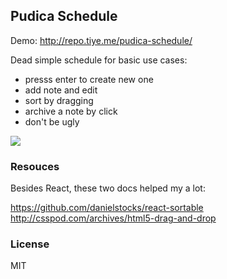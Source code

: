 
Pudica Schedule
------

Demo: http://repo.tiye.me/pudica-schedule/

Dead simple schedule for basic use cases:

* presss enter to create new one
* add note and edit
* sort by dragging
* archive a note by click
* don't be ugly

![](http://ww2.sinaimg.cn/bmiddle/62752320tw1egzxlacspwj21540nswjy.jpg)

### Resouces

Besides React, these two docs helped my a lot:

https://github.com/danielstocks/react-sortable
http://csspod.com/archives/html5-drag-and-drop

### License

MIT